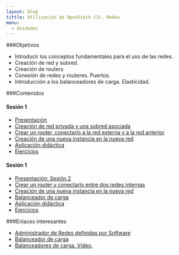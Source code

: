 ```yaml
---
layout: blog
tittle: Utilización de OpenStack (3). Redes
menu:
  - Unidades
---
```

###Objetivos

* Introducir los conceptos fundamentales para el uso de las redes.
* Creación de red y subred.
* Creación de routers
* Conexión de redes y routeres. Puertos.
* Introducción a los balanceadores de carga. Elasticidad.

###Contenidos

#### Sesión 1

* [Presentación](presentacion)
* [Creación de red privada y una subred asociada](red1)
* [Crear un router, conectarlo a la red externa y a la red anterior](router1)
* [Creación de una nueva instancia en la nueva red](instancia1)
* [Aplicación didáctica](aula1)
* [Ejercicios](ejercicios1)

#### Sesión 1

* [Presentación: Sesión 2](presentacion2)
* [Crear un router y conectarlo entre dos redes internas](router2)
* [Creación de una nueva instancia en la nueva red](red2)
* [Balanceador de carga](balanceador)
* [Aplicación didáctica](aula2)
* [Ejercicios](ejercicios2)


###Enlaces interesantes

* [Administrador de Redes definidas por Software](https://docs.stackops.net/sdn-plugin-es.html)
* [Balanceador de carga](https://docs.stackops.net/lbaas-plugin-es.html)
* [Balanceadores de carga. Vídeo.](http://youtu.be/Gc1hXiz86kU)
